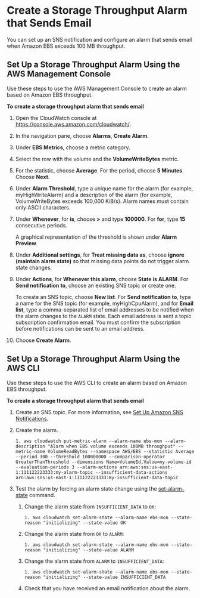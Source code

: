 # Create a Storage Throughput Alarm that Sends Email<a name="US_AlarmAtThresholdEBS"></a>

You can set up an SNS notification and configure an alarm that sends email when Amazon EBS exceeds 100 MB throughput\.

## Set Up a Storage Throughput Alarm Using the AWS Management Console<a name="storage-alarm-console"></a>

Use these steps to use the AWS Management Console to create an alarm based on Amazon EBS throughput\.

**To create a storage throughput alarm that sends email**

1. Open the CloudWatch console at [https://console\.aws\.amazon\.com/cloudwatch/](https://console.aws.amazon.com/cloudwatch/)\.

1. In the navigation pane, choose **Alarms**, **Create Alarm**\.

1. Under **EBS Metrics**, choose a metric category\.

1. Select the row with the volume and the **VolumeWriteBytes** metric\.

1. For the statistic, choose **Average**\. For the period, choose **5 Minutes**\. Choose **Next**\.

1. Under **Alarm Threshold**, type a unique name for the alarm \(for example, myHighWriteAlarm\) and a description of the alarm \(for example, VolumeWriteBytes exceeds 100,000 KiB/s\)\. Alarm names must contain only ASCII characters\.

1. Under **Whenever**, for **is**, choose **>** and type **100000**\. For **for**, type **15** consecutive periods\.

   A graphical representation of the threshold is shown under **Alarm Preview**\.

1. Under **Additional settings**, for **Treat missing data as**, choose **ignore \(maintain alarm state\)** so that missing data points do not trigger alarm state changes\.

1. Under **Actions**, for **Whenever this alarm**, choose **State is ALARM**\. For **Send notification to**, choose an existing SNS topic or create one\.

   To create an SNS topic, choose **New list**\. For **Send notification to**, type a name for the SNS topic \(for example, myHighCpuAlarm\), and for **Email list**, type a comma\-separated list of email addresses to be notified when the alarm changes to the `ALARM` state\. Each email address is sent a topic subscription confirmation email\. You must confirm the subscription before notifications can be sent to an email address\.

1. Choose **Create Alarm**\.

## Set Up a Storage Throughput Alarm Using the AWS CLI<a name="storage-alarm-cli"></a>

Use these steps to use the AWS CLI to create an alarm based on Amazon EBS throughput\.

**To create a storage throughput alarm that sends email**

1. Create an SNS topic\. For more information, see [Set Up Amazon SNS Notifications](US_SetupSNS.md)\.

1. Create the alarm\.

   ```
   1. aws cloudwatch put-metric-alarm --alarm-name ebs-mon --alarm-description "Alarm when EBS volume exceeds 100MB throughput" --metric-name VolumeReadBytes --namespace AWS/EBS --statistic Average --period 300 --threshold 100000000 --comparison-operator GreaterThanThreshold --dimensions Name=VolumeId,Value=my-volume-id --evaluation-periods 3 --alarm-actions arn:aws:sns:us-east-1:111122223333:my-alarm-topic --insufficient-data-actions arn:aws:sns:us-east-1:111122223333:my-insufficient-data-topic
   ```

1. Test the alarm by forcing an alarm state change using the [set\-alarm\-state](http://docs.aws.amazon.com/cli/latest/reference/cloudwatch/set-alarm-state.html) command\.

   1. Change the alarm state from `INSUFFICIENT_DATA` to `OK`:

      ```
      1. aws cloudwatch set-alarm-state --alarm-name ebs-mon --state-reason "initializing" --state-value OK
      ```

   1. Change the alarm state from `OK` to `ALARM`:

      ```
      1. aws cloudwatch set-alarm-state --alarm-name ebs-mon --state-reason "initializing" --state-value ALARM
      ```

   1. Change the alarm state from `ALARM` to `INSUFFICIENT_DATA`:

      ```
      1. aws cloudwatch set-alarm-state --alarm-name ebs-mon --state-reason "initializing" --state-value INSUFFICIENT_DATA
      ```

   1. Check that you have received an email notification about the alarm\.